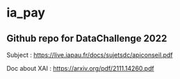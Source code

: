# ia_pay
## Github repo for DataChallenge 2022

Subject : https://live.iapau.fr/docs/sujetsdc/apiconseil.pdf

Doc about XAI : https://arxiv.org/pdf/2111.14260.pdf

